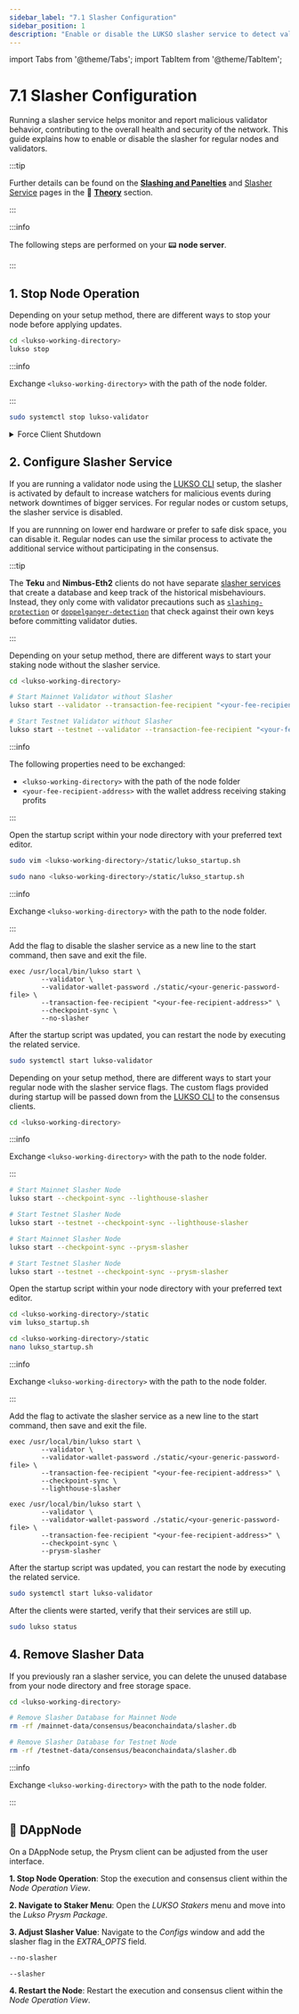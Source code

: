 ```yaml
---
sidebar_label: "7.1 Slasher Configuration"
sidebar_position: 1
description: "Enable or disable the LUKSO slasher service to detect validator misbehavior. Configure slasher flags for CLI and automated setups, and remove slasher data to save disk space."
---
```


import Tabs from '@theme/Tabs';
import TabItem from '@theme/TabItem';

# 7.1 Slasher Configuration

Running a slasher service helps monitor and report malicious validator behavior, contributing to the overall health and security of the network. This guide explains how to enable or disable the slasher for regular nodes and validators.

:::tip

Further details can be found on the [**Slashing and Panelties**](/docs/theory/blockchain-knowledge/slashing-and-panelties.md) and [Slasher Service](/docs/theory/node-operation/slasher-service.md) pages in the 🧠 [**Theory**](/docs/theory/preparations/node-specifications.md) section.

:::

:::info

The following steps are performed on your 📟 **node server**.

:::

## 1. Stop Node Operation

Depending on your setup method, there are different ways to stop your node before applying updates.

<Tabs groupId="setup">
  <TabItem value="cli" label="LUKSO CLI" default>

```sh
cd <lukso-working-directory>
lukso stop
```

:::info

Exchange `<lukso-working-directory>` with the path of the node folder.

:::

</TabItem> <TabItem value="automation" label="Service Automation">

```sh
sudo systemctl stop lukso-validator
```

</TabItem>
</Tabs>

<details>
<summary>Force Client Shutdown</summary>

<Tabs>
<TabItem value="geth" label="Geth">

```sh
sudo pkill geth
```

</TabItem> <TabItem value="erigon" label="Erigon">

```sh
sudo pkill erigon
```

</TabItem> <TabItem value="nethermind" label="Nethermind">

```sh
sudo pkill nethermind
```

</TabItem> <TabItem value="besu" label="Besu">

```sh
sudo pkill besu
```

</TabItem> <TabItem value="teku" label="Teku">

```sh
sudo pkill teku
```

</TabItem> <TabItem value="nimbus2" label="Nimbus-Eth2">

```sh
sudo pkill nimbus_beacon_node
sudo pkill nimbus_validator_client
```

</TabItem> <TabItem value="lighthouse" label="Lighthouse">

```sh
sudo pkill lighthouse
```

:::tip

The Lighthouse client uses a single binary for both the consensus and validator processes.

:::

</TabItem> <TabItem value="prysm" label="Prysm">

```sh
sudo pkill prysm
sudo pkill validator
```

</TabItem>
</Tabs>

</details>

## 2. Configure Slasher Service

If you are running a validator node using the [LUKSO CLI](/docs/theory/node-operation/client-setups.md) setup, the slasher is activated by default to increase watchers for malicious events during network downtimes of bigger services. For regular nodes or custom setups, the slasher service is disabled.

If you are runnning on lower end hardware or prefer to safe disk space, you can disable it. Regular nodes can use the similar process to activate the additional service without participating in the consensus.

:::tip

The **Teku** and **Nimbus-Eth2** clients do not have separate [slasher services](/docs/theory/node-operation/slasher-service.md) that create a database and keep track of the historical misbehaviours. Instead, they only come with validator precautions such as [`slashing-protection`](https://docs.teku.consensys.io/how-to/prevent-slashing/use-a-slashing-protection-file) or [`doppelganger-detection`](https://nimbus.guide/doppelganger-detection.html) that check against their own keys before committing validator duties.

:::

<Tabs groupId="slasher">
  <TabItem value="disable" label="Disable Slasher for Validator Node" default>

Depending on your setup method, there are different ways to start your staking node without the slasher service.

<Tabs groupId="setup">
<TabItem value="cli" label="LUKSO CLI" default>

```sh
cd <lukso-working-directory>

# Start Mainnet Validator without Slasher
lukso start --validator --transaction-fee-recipient "<your-fee-recipient-address>" --checkpoint-sync -no-slasher

# Start Testnet Validator without Slasher
lukso start --testnet --validator --transaction-fee-recipient "<your-fee-recipient-address>" --checkpoint-sync -no-slasher
```

:::info

The following properties need to be exchanged:

- `<lukso-working-directory>` with the path of the node folder
- `<your-fee-recipient-address>` with the wallet address receiving staking profits

:::

</TabItem> <TabItem value="automation" label="Service Automation">

Open the startup script within your node directory with your preferred text editor.

<Tabs groupId="editor">
  <TabItem value="vim" label="Vim" default>

```sh
sudo vim <lukso-working-directory>/static/lukso_startup.sh
```

</TabItem> <TabItem value="nano" label="Nano">

```sh
sudo nano <lukso-working-directory>/static/lukso_startup.sh
```

</TabItem>
</Tabs>

:::info

Exchange `<lukso-working-directory>` with the path to the node folder.

:::

Add the flag to disable the slasher service as a new line to the start command, then save and exit the file.

```text
exec /usr/local/bin/lukso start \
        --validator \
        --validator-wallet-password ./static/<your-generic-password-file> \
        --transaction-fee-recipient "<your-fee-recipient-address>" \
        --checkpoint-sync \
        --no-slasher
```

After the startup script was updated, you can restart the node by executing the related service.

```sh
sudo systemctl start lukso-validator
```

</TabItem>
</Tabs>

</TabItem> <TabItem value="activate" label="Activate Slasher for Regular Node">

Depending on your setup method, there are different ways to start your regular node with the slasher service flags. The custom flags provided during startup will be passed down from the [LUKSO CLI](https://github.com/lukso-network/tools-lukso-cli) to the consensus clients.

<Tabs groupId="setup">
<TabItem value="cli" label="LUKSO CLI" default>

```sh
cd <lukso-working-directory>
```

:::info

Exchange `<lukso-working-directory>` with the path to the node folder.

:::

<Tabs groupId="client">
<TabItem value="lighthouse" label="Lighthouse">

```sh
# Start Mainnet Slasher Node
lukso start --checkpoint-sync --lighthouse-slasher

# Start Testnet Slasher Node
lukso start --testnet --checkpoint-sync --lighthouse-slasher
```

</TabItem> <TabItem value="prysm" label="Prysm">

```sh
# Start Mainnet Slasher Node
lukso start --checkpoint-sync --prysm-slasher

# Start Testnet Slasher Node
lukso start --testnet --checkpoint-sync --prysm-slasher
```

</TabItem>
</Tabs>

</TabItem> <TabItem value="automation" label="Service Automation">

Open the startup script within your node directory with your preferred text editor.

<Tabs groupId="editor">
  <TabItem value="vim" label="Vim" default>

```sh
cd <lukso-working-directory>/static
vim lukso_startup.sh
```

</TabItem> <TabItem value="nano" label="Nano">

```sh
cd <lukso-working-directory>/static
nano lukso_startup.sh
```

</TabItem>
</Tabs>

:::info

Exchange `<lukso-working-directory>` with the path to the node folder.

:::

Add the flag to activate the slasher service as a new line to the start command, then save and exit the file.

<Tabs groupId="client">
<TabItem value="lighthouse" label="Lighthouse">

```text
exec /usr/local/bin/lukso start \
        --validator \
        --validator-wallet-password ./static/<your-generic-password-file> \
        --transaction-fee-recipient "<your-fee-recipient-address>" \
        --checkpoint-sync \
        --lighthouse-slasher
```

</TabItem> <TabItem value="prysm" label="Prysm">

```text
exec /usr/local/bin/lukso start \
        --validator \
        --validator-wallet-password ./static/<your-generic-password-file> \
        --transaction-fee-recipient "<your-fee-recipient-address>" \
        --checkpoint-sync \
        --prysm-slasher
```

</TabItem>
</Tabs>

After the startup script was updated, you can restart the node by executing the related service.

```sh
sudo systemctl start lukso-validator
```

</TabItem>
</Tabs>

</TabItem>
</Tabs>

After the clients were started, verify that their services are still up.

```sh
sudo lukso status
```

## 4. Remove Slasher Data

If you previously ran a slasher service, you can delete the unused database from your node directory and free storage space.

```sh
cd <lukso-working-directory>

# Remove Slasher Database for Mainnet Node
rm -rf /mainnet-data/consensus/beaconchaindata/slasher.db

# Remove Slasher Database for Testnet Node
rm -rf /testnet-data/consensus/beaconchaindata/slasher.db
```

:::info

Exchange `<lukso-working-directory>` with the path to the node folder.

:::

## 🎨 DAppNode

On a DAppNode setup, the Prysm client can be adjusted from the user interface.

**1. Stop Node Operation**: Stop the execution and consensus client within the _Node Operation View_.

**2. Navigate to Staker Menu**: Open the _LUKSO Stakers_ menu and move into the _Lukso Prysm Package_.

**3. Adjust Slasher Value**: Navigate to the _Configs_ window and add the slasher flag in the _EXTRA_OPTS_ field.

<Tabs groupId="slasher">
  <TabItem value="disable" label="Disable Slasher for Validator Node" default>

```sh
--no-slasher
```

</TabItem> <TabItem value="activate" label="Activate Slasher for Regular Node">

```sh
--slasher
```

</TabItem>
</Tabs>

**4. Restart the Node**: Restart the execution and consensus client within the _Node Operation View_.
